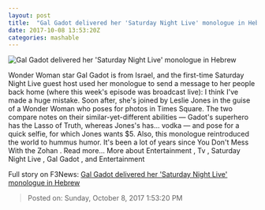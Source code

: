 ```yaml
---
layout: post
title:  "Gal Gadot delivered her 'Saturday Night Live' monologue in Hebrew"
date: 2017-10-08 13:53:20Z
categories: mashable
---
```


![Gal Gadot delivered her 'Saturday Night Live' monologue in Hebrew](https://i.amz.mshcdn.com/IB-4vstNDWRus-C5nzdXnF9TmdY=/1200x630/2017%2F10%2F08%2F44%2F2aa62d06d0f442dc80bb0acbf005d744.6c732.jpg)

Wonder Woman star Gal Gadot is from Israel, and the first-time Saturday Night Live guest host used her monologue to send a message to her people back home (where this week's episode was broadcast live): I think I've made a huge mistake. Soon after, she's joined by Leslie Jones in the guise of a Wonder Woman who poses for photos in Times Square. The two compare notes on their similar-yet-different abilities — Gadot's superhero has the Lasso of Truth, whereas Jones's has... vodka — and pose for a quick selfie, for which Jones wants $5. Also, this monologue reintroduced the world to hummus humor. It's been a lot of years since You Don't Mess With the Zohan . Read more... More about Entertainment , Tv , Saturday Night Live , Gal Gadot , and Entertainment


Full story on F3News: [Gal Gadot delivered her 'Saturday Night Live' monologue in Hebrew](http://www.f3nws.com/n/gYAunD)

> Posted on: Sunday, October 8, 2017 1:53:20 PM
